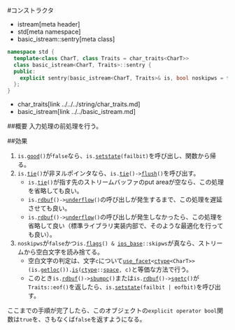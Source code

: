 #コンストラクタ
* istream[meta header]
* std[meta namespace]
* basic_istream::sentry[meta class]

```cpp
namespace std {
  template<class CharT, class Traits = char_traits<CharT>>
  class basic_istream<CharT, Traits>::sentry {
  public:
    explicit sentry(basic_istream<CharT, Traits>& is, bool noskipws = false);
  };
}
```
* char_traits[link ../../../string/char_traits.md]
* basic_istream[link ../../basic_istream.md]

##概要
入力処理の前処理を行う。

##効果
1. `is.`[`good`](../../../ios/basic_ios/good.md)`()`が`false`なら、`is.`[`setstate`](../../../ios/basic_ios/setstate.md)`(failbit)`を呼び出し、関数から帰る。
1. `is.`[`tie`](../../../ios/basic_ios/tie.md.nolink)`()`が非ヌルポインタなら、`is.`[`tie`](../../../ios/basic_ios/tie.md.nolink)`()->`[`flush`](../../../ostream/basic_ostream/flush.md.nolink)`()`を呼び出す。
    - `is.`[`tie`](../../../ios/basic_ios/tie.md.nolink)`()`が指す先のストリームバッファのput areaが空なら、この処理を省略しても良い。
    - `is.`[`rdbuf`](../../../ios/basic_ios//rdbuf.md.nolink)`()->`[`underflow`](../../../streambuf/basic_streambuf/underflow.md.nolink)`()`の呼び出しが発生するまで、この処理を遅延させても良い。
    - `is.`[`rdbuf`](../../../ios/basic_ios//rdbuf.md.nolink)`()->`[`underflow`](../../../streambuf/basic_streambuf/underflow.md.nolink)`()`の呼び出しが発生しなかったら、この処理を省略して良い（標準ライブラリ実装内部で、そのような最適化を行っても良い）。
1. `noskipws`が`false`かつ`is.`[`flags`](../../../ios/ios_base/flags.md.nolink)`() & `[`ios_base`](../../../ios/ios_base.md)`::skipws`が真なら、ストリームから空白文字を読み捨てる。
    - 空白文字の判定は、文字`c`について[`use_facet`](../../../locale/use_facet.md.nolink)`<`[`ctype`](../../../locale/ctype.md)`<CharT>>(is.`[`getloc`](../../../ios/ios_base/getloc.md.nolink)`()).`[`is`](../../../locale/ctype/is.md.nolink)`(`[`ctype`](../../../locale/ctype.md)`::`[`space`](../../../locale/ctype_base.md)`, c)`と等価な方法で行う。
    - このとき`is.`[`rdbuf`](../../../ios/basic_ios//rdbuf.md.nolink)`()->`[`sbumpc`](../../../streambuf/basic_streambuf/sbumpc.md.nolink)`()`または`is.`[`rdbuf`](../../../ios/basic_ios//rdbuf.md.nolink)`()->`[`sgetc`](../../../streambuf/basic_streambuf/sgetc.md.nolink)`()`が`Traits::eof()`を返したら、`is.`[`setstate`](../../../ios/basic_ios/setstate.md)`(failbit | eofbit)`を呼び出す。

ここまでの手順が完了したら、このオブジェクトの`explicit operator bool`関数は`true`を、さもなくば`false`を返すようになる。
